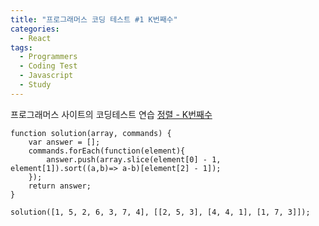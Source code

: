 ```yaml
---
title: "프로그래머스 코딩 테스트 #1 K번째수"
categories:
  - React
tags:
  - Programmers
  - Coding Test
  - Javascript
  - Study
---
```


프로그래머스 사이트의 코딩테스트 연습
[정렬 - K번째수](https://programmers.co.kr/learn/courses/30/lessons/42748)

```
function solution(array, commands) {
    var answer = [];
    commands.forEach(function(element){
        answer.push(array.slice(element[0] - 1, element[1]).sort((a,b)=> a-b)[element[2] - 1]);
    });   
    return answer;
}

solution([1, 5, 2, 6, 3, 7, 4], [[2, 5, 3], [4, 4, 1], [1, 7, 3]]);
```
